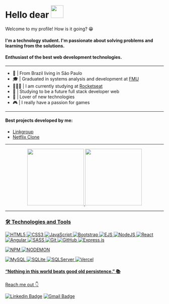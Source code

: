 # Hello dear <img src="https://raw.githubusercontent.com/MartinHeinz/MartinHeinz/master/wave.gif"  width="40px" height="40px">
Welcome to my profile! How is it going? 😁

#### I'm a technology student. I'm passionate about solving problems and learning from the solutions.

#### Enthusiast of the best web development technologies.
------------
-  📍 | From Brazil living in São Paulo
- 🎓 | Graduated in systems analysis and development at [FMU](https://portal.fmu.br/)
- 👨🏻‍💻 | I am currently studying at [Rocketseat](https://www.rocketseat.com.br/)
-   🧠 | Studying to be a future full stack developer web
- 💙 | Lover of new technologies
- 🎮 | I really have a passion for games

-------
#### Best projects developed by me:

- [Linkgroup](https://github.com/FelipeSantanaa/LinkGroup) <br>
- [Netflix Clone](https://github.com/FelipeSantanaa/Netflix-Clone) <br>
-------

<div align="center">
  <a href="https://github.com/FelipeSantanaa">
  <img height="180em" src="https://github-readme-stats.vercel.app/api?username=FelipeSantanaa&show_icons=true&theme=highcontrast&include_all_commits=true&count_private=true"/>
  <img height="180em" src="https://github-readme-stats.vercel.app/api/top-langs/?username=FelipeSantanaa&layout=compact&langs_count=7&theme=highcontrast"/>
</div>

-------

 ### 🛠️ Technologies and Tools
  ![HTML5](https://img.shields.io/badge/html5-%23E34F26.svg?style=for-the-badge&logo=html5&logoColor=white)
![CSS3](https://img.shields.io/badge/css3-%231572B6.svg?style=for-the-badge&logo=css3&logoColor=white)
![JavaScript](https://img.shields.io/badge/javascript-%23323330.svg?style=for-the-badge&logo=javascript&logoColor=%23F7DF1E)
![Bootstrap](https://img.shields.io/badge/bootstrap-purple?style=for-the-badge&logo=bootstrap&logoColor=white)
![EJS](https://img.shields.io/badge/ejs-black?style=for-the-badge&logo=ejs&logoColor=white)
![NodeJS](https://img.shields.io/badge/node.js-6DA55F?style=for-the-badge&logo=node.js&logoColor=white)
![React](https://img.shields.io/badge/react-%2320232a.svg?style=for-the-badge&logo=react&logoColor=%2361DAFB)
![Angular](https://img.shields.io/badge/angular-%23DD0031.svg?style=for-the-badge&logo=angular&logoColor=white)
![SASS](https://img.shields.io/badge/SASS-hotpink.svg?style=for-the-badge&logo=SASS&logoColor=white)
![Git](https://img.shields.io/badge/git-%23F05033.svg?style=for-the-badge&logo=git&logoColor=white)
![GitHub](https://img.shields.io/badge/github-%23121011.svg?style=for-the-badge&logo=github&logoColor=white)
![Express.js](https://img.shields.io/badge/express.js-%23404d59.svg?style=for-the-badge&logo=express&lo)
  
![NPM](https://img.shields.io/badge/NPM-%23000000.svg?style=for-the-badge&logo=npm&logoColor=white)
![NODEMON](https://img.shields.io/badge/Nodemon-black?style=for-the-badge&logo=nodemon&logoColor=white)
  
![MySQL](https://img.shields.io/badge/mysql-%2300f.svg?style=for-the-badge&logo=mysql&logoColor=white)
![SQLite](https://img.shields.io/badge/sqlite-%2307405e.svg?style=for-the-badge&logo=sqlite&logoColor=white)
![SQLServer](https://img.shields.io/badge/sqlserver-%234ea94b.svg?style=for-the-badge&logo=sqlserver&logoColor=white)
  ![Vercel](https://img.shields.io/badge/vercel-%23000000.svg?style=for-the-badge&logo=vercel&logoColor=white)
  
  
#### “Nothing in this world beats good old persistence.” 📚

Reach me out 👇

[![Linkedin Badge](https://img.shields.io/badge/-LinkedIn-blue?style=flat-square&logo=Linkedin&logoColor=white&link=https://www.linkedin.com/in/felipe-santana-alves/)](https://www.linkedin.com/in/felipe-santana-alves/)
[![Gmail Badge](https://img.shields.io/badge/-felipe008_@hotmail.com-6633cc?style=flat-square&logo=Gmail&logoColor=white&link=mailto:felipe008_@hotmail.com)](mailto:felipe008_@hotmail.com)
 

